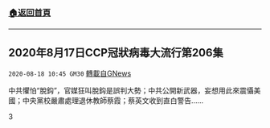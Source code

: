 ###  [:house:返回首頁](https://github.com/ourhimalayas/txt)
---

## 2020年8月17日CCP冠狀病毒大流行第206集
`2020-08-18 10:45 GM30` [轉載自GNews](https://gnews.org/zh-hant/301880/)

中共懼怕“脫鈎”，官媒狂叫脫鈎是誤判大勢；中共公開新武器，妄想用此來震懾美國；中央黨校嚴肅處理退休教師蔡霞；蔡英文收到直白警告……

3
